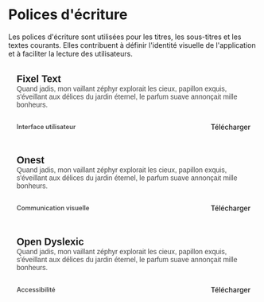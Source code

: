 # Polices d'écriture

Les polices d'écriture sont utilisées pour les titres, les sous-titres et les textes courants. Elles contribuent à définir l'identité visuelle de l'application et à faciliter la lecture des utilisateurs.

<div class="font_preview">
  <p class="font_preview_title fixel_text">
    Fixel Text
  </p>
  <p class="font_preview_sub fixel_text">
    Quand jadis, mon vaillant zéphyr explorait les cieux, papillon exquis, s'éveillant aux délices du jardin éternel, le parfum suave annonçait mille bonheurs.
  </p>
  <div class="font_bottom">
    <p class="font_preview_exp">
      Interface utilisateur
    </p>
    <a href="https://fixel.macpaw.com/" class="font_download">
      Télécharger
    </a>
  </div>
</div>

<div class="font_preview">
  <p class="font_preview_title onest">
    Onest
  </p>
  <p class="font_preview_sub onest">
    Quand jadis, mon vaillant zéphyr explorait les cieux, papillon exquis, s'éveillant aux délices du jardin éternel, le parfum suave annonçait mille bonheurs.
  </p>
  <div class="font_bottom">
    <p class="font_preview_exp">
      Communication visuelle
    </p>
    <a href="https://fonts.google.com/specimen/Onest" class="font_download">
      Télécharger
    </a>
  </div>
</div>

<div class="font_preview">
  <p class="font_preview_title opendyslexic">
    Open Dyslexic
  </p>
  <p class="font_preview_sub opendyslexic">
    Quand jadis, mon vaillant zéphyr explorait les cieux, papillon exquis, s'éveillant aux délices du jardin éternel, le parfum suave annonçait mille bonheurs.
  </p>
  <div class="font_bottom">
    <p class="font_preview_exp">
      Accessibilité
    </p>
    <a href="https://www.dafont.com/fr/open-dyslexic.font" class="font_download">
      Télécharger
    </a>
  </div>
</div>

<style>
  @import url('https://fonts.macpaw.com/css?family=FixelText:400;500;600');
  @import url('https://fonts.googleapis.com/css2?family=Onest:wght@500..800&display=swap');
  @import url('https://fonts.cdnfonts.com/css/open-dyslexic');

  .fixel_text {
    font-family: 'FixelText', sans-serif;
  }

  .onest {
    font-family: 'Onest', sans-serif;
  }

  .opendyslexic {
    font-family: 'Open-Dyslexic', sans-serif;
  }

  .font_preview {
    display: flex;
    flex-direction: column;
    align-items: flex-start;
    justify-content: flex-start;
    padding: 1.2em;
    border-radius: 8px;
    background-color: var(--md-default-fg-color--lightest);
    border: 1px solid var(--md-default-fg-color--lighter);
    margin-bottom: 1em;
  }

  .font_preview * {
    margin: 0;
  }

  .font_preview_title {
    font-size: 1.4em;
    font-weight: 600;
  }

  .font_preview_sub {
    font-size: 1em;
    font-weight: 500;
    opacity: 0.8;
  }

  .font_bottom {
    display: flex;
    flex-direction: row;
    align-items: center;
    justify-content: space-between;
    width: 100%;
    margin-top: 1em;
    padding-top: 1em;
    border-top: 1px solid var(--md-default-fg-color--lighter);
  }

  .font_preview_exp {
    font-size: 0.9em;
    font-weight: 600;
    opacity: 0.8;
  }

  .font_download {
    font-size: 1em;
    font-weight: 500;
    text-decoration: none;
    color: var(--md-link-color);
  }
</style>
